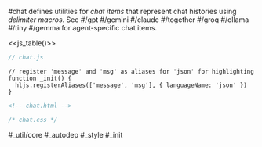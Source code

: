 #chat defines utilities for _chat items_ that represent chat histories using _delimiter macros_. See #/gpt #/gemini #/claude #/together #/groq #/ollama #/tiny #/gemma for agent-specific chat items.  

<<js_table()>>

```js_removed:chat.js
// chat.js
```

```js:js_init_removed
// register 'message' and 'msg' as aliases for 'json' for highlighting
function _init() {
  hljs.registerAliases(['message', 'msg'], { languageName: 'json' })
}
```

```html_removed:chat.html
<!-- chat.html -->
```

```css_style_removed:chat.css
/* chat.css */
```

#_util/core #_autodep #_style #_init